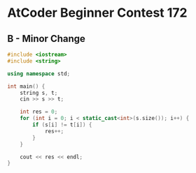 # AtCoder Beginner Contest 172
## B - Minor Change
```cpp
#include <iostream>
#include <string>

using namespace std;

int main() {
    string s, t;
    cin >> s >> t;

    int res = 0;
    for (int i = 0; i < static_cast<int>(s.size()); i++) {
        if (s[i] != t[i]) {
            res++;
        }
    }

    cout << res << endl;
}
```
